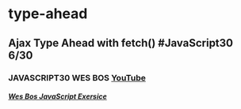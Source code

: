 # type-ahead
## Ajax Type Ahead with fetch()  #JavaScript30 6/30
### JAVASCRIPT30 WES BOS [YouTube]()


##### [Wes Bos JavaScript Exersice](https://javascript30.com/)
